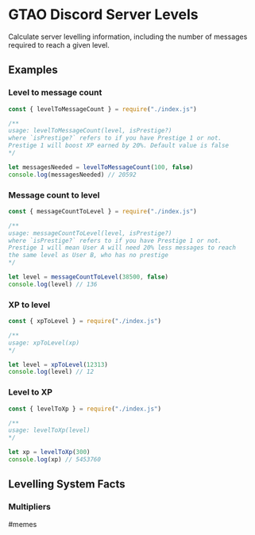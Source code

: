 # GTAO Discord Server Levels
Calculate server levelling information, including the number of messages required to reach a given level.


## Examples
### Level to message count
```js
const { levelToMessageCount } = require("./index.js")

/**
usage: levelToMessageCount(level, isPrestige?)
where `isPrestige?` refers to if you have Prestige 1 or not.
Prestige 1 will boost XP earned by 20%. Default value is false
*/

let messagesNeeded = levelToMessageCount(100, false)
console.log(messagesNeeded) // 20592
```
### Message count to level
```js
const { messageCountToLevel } = require("./index.js")

/**
usage: messageCountToLevel(level, isPrestige?)
where `isPrestige?` refers to if you have Prestige 1 or not.
Prestige 1 will mean User A will need 20% less messages to reach 
the same level as User B, who has no prestige
*/

let level = messageCountToLevel(38500, false)
console.log(level) // 136
```
### XP to level
```js
const { xpToLevel } = require("./index.js")

/**
usage: xpToLevel(xp)
*/

let level = xpToLevel(12313)
console.log(level) // 12
```
### Level to XP
```js
const { levelToXp } = require("./index.js")

/**
usage: levelToXp(level)
*/

let xp = levelToXp(300)
console.log(xp) // 5453760
```

## Levelling System Facts
### Multipliers
#memes
